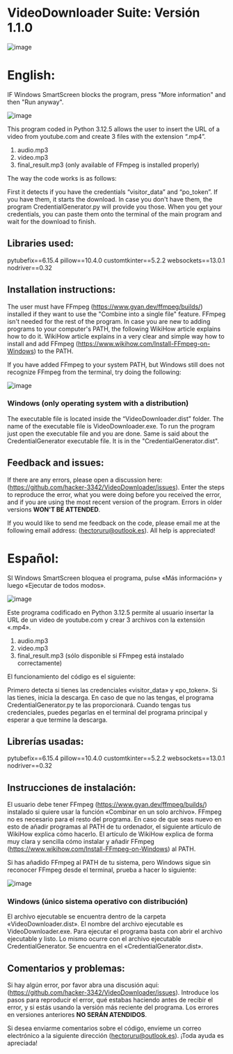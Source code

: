 # VideoDownloader Suite: Versión 1.1.0

![image](https://github.com/user-attachments/assets/a6d28209-a21c-4746-a25f-6511b4326e58)

# English:

IF Windows SmartScreen blocks the program, press "More information" and then "Run anyway".

![image](https://github.com/user-attachments/assets/8890bb64-dff0-4783-8d38-cb20c042426c)

This program coded in Python 3.12.5 allows the user to insert the URL of a video from youtube.com and create 3 files with the extension “.mp4”.

1. audio.mp3
2. video.mp3
3. final_result.mp3 (only available of FFmpeg is installed properly)

The way the code works is as follows:

First it detects if you have the credentials “visitor_data” and “po_token”. If you have them, it starts the download. In case you don't have them, the program CredentialGenerator.py will provide you those.
When you get your credentials, you can paste them onto the terminal of the main program and wait for the download to finish.

## Libraries used:

pytubefix==6.15.4
pillow==10.4.0
customtkinter==5.2.2
websockets==13.0.1
nodriver==0.32

## Installation instructions:

The user must have FFmpeg (https://www.gyan.dev/ffmpeg/builds/) installed if they want to use the "Combine into a single file" feature. FFmpeg isn't needed for the rest of the program. In case you are new to adding programs to your computer's PATH, the following WikiHow article explains how to do it. 
WikiHow article explains in a very clear and simple way how to install and add FFmpeg (https://www.wikihow.com/Install-FFmpeg-on-Windows) to the PATH.

If you have added FFmpeg to your system PATH, but Windows still does not recognize FFmpeg from the terminal, try doing the following:

![image](https://github.com/user-attachments/assets/45b4a3f9-1796-4961-b580-89a0e3011fd2)

### Windows (only operating system with a distribution)

The executable file is located inside the “VideoDownloader.dist” folder. The name of the executable file is VideoDownloader.exe. To run the program just open the executable file and you are done.
Same is said about the CredentialGenerator executable file. It is in the "CredentialGenerator.dist".

## Feedback and issues:

If there are any errors, please open a discussion here: (https://github.com/hacker-3342/VideoDownloader/issues). Enter the steps to reproduce the error, what you were doing before you received the error, and if you are using the most recent version of the program. Errors in older versions **WON'T BE ATTENDED**.

If you would like to send me feedback on the code, please email me at the following email address: (hectoruru@outlook.es). All help is appreciated!

# Español:

SI Windows SmartScreen bloquea el programa, pulse «Más información» y luego «Ejecutar de todos modos».

![image](https://github.com/user-attachments/assets/8890bb64-dff0-4783-8d38-cb20c042426c)

Este programa codificado en Python 3.12.5 permite al usuario insertar la URL de un video de youtube.com y crear 3 archivos con la extensión «.mp4».

1. audio.mp3
2. video.mp3
3. final_result.mp3 (sólo disponible si FFmpeg está instalado correctamente)

El funcionamiento del código es el siguiente:

Primero detecta si tienes las credenciales «visitor_data» y «po_token». Si las tienes, inicia la descarga. En caso de que no las tengas, el programa CredentialGenerator.py te las proporcionará.
Cuando tengas tus credenciales, puedes pegarlas en el terminal del programa principal y esperar a que termine la descarga.

## Librerías usadas:

pytubefix==6.15.4
pillow==10.4.0
customtkinter==5.2.2
websockets==13.0.1
nodriver==0.32

## Instrucciones de instalación:

El usuario debe tener FFmpeg (https://www.gyan.dev/ffmpeg/builds/) instalado si quiere usar la función «Combinar en un solo archivo». FFmpeg no es necesario para el resto del programa. En caso de que seas nuevo en esto de añadir programas al PATH de tu ordenador, el siguiente artículo de WikiHow explica cómo hacerlo. 
El artículo de WikiHow explica de forma muy clara y sencilla cómo instalar y añadir FFmpeg (https://www.wikihow.com/Install-FFmpeg-on-Windows) al PATH.

Si has añadido FFmpeg al PATH de tu sistema, pero Windows sigue sin reconocer FFmpeg desde el terminal, prueba a hacer lo siguiente:

![image](https://github.com/user-attachments/assets/45b4a3f9-1796-4961-b580-89a0e3011fd2)

### Windows (único sistema operativo con distribución)

El archivo ejecutable se encuentra dentro de la carpeta «VideoDownloader.dist». El nombre del archivo ejecutable es VideoDownloader.exe. Para ejecutar el programa basta con abrir el archivo ejecutable y listo.
Lo mismo ocurre con el archivo ejecutable CredentialGenerator. Se encuentra en el «CredentialGenerator.dist».

## Comentarios y problemas:

Si hay algún error, por favor abra una discusión aquí: (https://github.com/hacker-3342/VideoDownloader/issues). Introduce los pasos para reproducir el error, qué estabas haciendo antes de recibir el error, y si estás usando la versión más reciente del programa. Los errores en versiones anteriores **NO SERÁN ATENDIDOS**.

Si desea enviarme comentarios sobre el código, envíeme un correo electrónico a la siguiente dirección (hectoruru@outlook.es). ¡Toda ayuda es apreciada!
